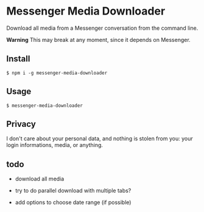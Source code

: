 # Messenger Media Downloader

Download all media from a Messenger conversation from the command line.

**Warning** This may break at any moment, since it depends on Messenger.

## Install

```shell
$ npm i -g messenger-media-downloader
```

## Usage

```shell
$ messenger-media-downloader
```

## Privacy

I don't care about your personal data, and nothing is stolen from you: your login informations, media, or anything.

## todo

- download all media
- try to do parallel download with multiple tabs?

- add options to choose date range (if possible)
